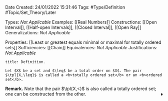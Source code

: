 <div class="topSpace"></div>

Date Created: 24/01/2022 15:31:46
Tags: #Type/Definition #Topic/Set_Theory/Later

Types: <i>Not Applicable</i>
Examples: [[Real Numbers]]
Constructions: [[Open Interval]], [[Half-open Intervals]], [[Closed Interval]], [[Open Ray]]
Generalizations: <i>Not Applicable</i>

Properties: [[Least or greatest equals minimal or maximal for totally ordered sets]]
Sufficiencies: [[Chain]]
Equivalences: <i>Not Applicable</i>
Justifications: <i>Not Applicable</i>

``` ad-Definition
title: Definition.

Let $X$ be a set and $\leq$ be a total order on $X$. The pair $\tpl{X,\leq}$ is called a <b>totally ordered set</b> or an <b>ordered set</b>.

```

<b>Remark.</b> Note that the pair $\tpl{X,<}$ is also called a totally ordered set; one can be constructed from the other.<span style="float:right;">$\blacklozenge$</span>
